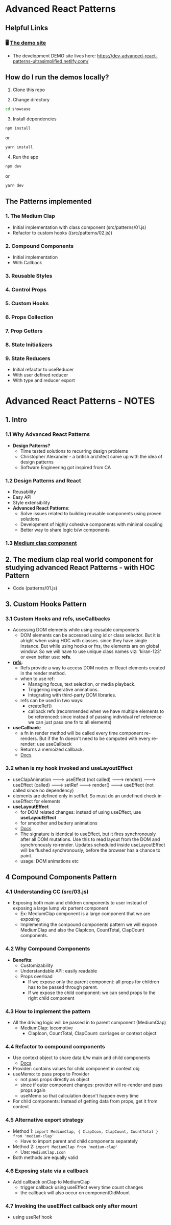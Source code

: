 # Advanced React Patterns

## Helpful Links

### 🖥 [The demo site](https://advanced-react-patterns-ultrasimplified.netlify.com/)

* The development DEMO site lives here: https://dev-advanced-react-patterns-ultrasimplified.netlify.com/

## How do I run the demos locally?

1. Clone this repo

2. Change directory

```sh
cd showcase
```

3. Install dependencies

```sh
npm install
```

or

```sh
yarn install
```

4. Run the app

```sh
npm dev
```

or

```sh
yarn dev
```

## The Patterns implemented

### 1. The Medium Clap

- Initial implementation with class component (src/patterns/01.js)
- Refactor to custom hooks ((src/patterns/02.js))

### 2. Compound Components

- Initial implementation
- With Callback

### 3. Reusable Styles

### 4. Control Props

### 5. Custom Hooks

### 6. Props Collection

### 7. Prop Getters

### 8. State Initializers

### 9. State Reducers

- Initial refactor to useReducer
- With user defined reducer
- With type and reducer export


# Advanced React Patterns - NOTES

## 1. Intro
### 1.1 Why Advanced React Patterns
- **Design Patterns?**
    - Time tested solutions to recurring design problems
    - Christopher Alexander - a british architect came up with the idea of design patterns
    - Software Engineering got inspired from CA

### 1.2 Design Patterns and React
- Reusability
- Easy API
- Style extensibility
- **Advanced React Patterns**:
    - Solve issues related to building reusable components using proven solutions
    - Development of highly cohesive components with minimal coupling
    - Better way to share logic b/w components

### 1.3 [Medium clap component](https://www.freecodecamp.org/news/how-i-re-built-the-medium-clap-effect-and-what-i-got-out-of-the-experiment-991672995fdf/)

## 2. The medium clap real world component for studying advanced React Patterns - with **HOC Pattern**
- Code (patterns/01.js)

## 3. Custom Hooks Pattern
### 3.1 Custom Hooks and refs, useCallbacks
- Accessing DOM elements while using reusable components
    - DOM elements can be accessed using id or class selector. But it is alright when using HOC with classes. since they have single instance. But while using hooks or fns, the elements are on global window. So we will have to use unique class names viz: 'kiran-123' or even better use: **refs**.
- **[refs](https://reactjs.org/docs/refs-and-the-dom.html)**:
    - Refs provide a way to access DOM nodes or React elements created in the render method.
    - when to use ref:
        - Managing focus, text selection, or media playback.
        - Triggering imperative animations.
        - Integrating with third-party DOM libraries.
    - refs can be used in two ways:
        - createRef()
        - callback refs (recommended when we have multiple elements to be referenced: since instead of passing individual ref reference we can just pass one fn to all elements)
- **useCallback**:
    - a fn in render method will be called every time component re-renders. But if the fn doesn't need to be computed with every re-render: use useCallback
    - Returns a memoized callback.
    - [Docs](https://reactjs.org/docs/hooks-reference.html#usecallback)

### 3.2 when is my hook invoked and useLayoutEffect
- useClapAnimation ---> useEffect (not called) ---> render() ---> useEffect (called) ---> setRef ---> render() ---> useEffect (not called since no dependency)
- elements are defined only in setRef. So must do an undefined check in useEffect for elements
- **useLayoutEffect**
    - for DOM related changes: instead of using useEffect, use **useLayoutEffect**
    - for smoother and buttery animations
    - [Docs](https://reactjs.org/docs/hooks-reference.html#uselayouteffect)
    - The signature is identical to useEffect, but it fires synchronously after all DOM mutations. Use this to read layout from the DOM and synchronously re-render. Updates scheduled inside useLayoutEffect will be flushed synchronously, before the browser has a chance to paint.
    - usage: DOM animations etc

## 4 Compound Components Pattern
### 4.1 Understanding CC (src/03.js)
- Exposing both main and children components to user instead of exposing a large lump viz partent component
    - Ex: MediumClap component is a large component that we are exposing
    - Implementing the compound components pattern we will expose MediumClap and also the ClapIcon, CountTotal, ClapCount components.

### 4.2 Why Compound Components
- **Benefits**:
    - Customizability
    - Understandable API: easily readable
    - Props overload
        - If we expose only the parent component: all props for children has to be passed through parent.
        - If we expose the child component: we can send props to the right child component

### 4.3 How to implement the pattern
- All the driving logic will be passed in to parent component (MediumClap)
    - MediumClap: locomotive
        - ClapIcon, CountTotal, ClapCount: carriages or context object

### 4.4 Refactor to compound components
- Use context object to share data b/w main and child components
    - [Docs](https://reactjs.org/docs/context.html)
- Provider: contains values for child component in context obj
- useMemo: to pass props to Provider
    - not pass props directly as object
    - since if outer component changes: provider will re-render and pass props again
    - useMemo so that calculation doesn't happen every time
- For child components: Instead of getting data from props, get it from context

### 4.5 Alternative export strategy
- Method 1: `import MediumClap, { ClapIcon, ClapCount, CountTotal } from 'medium-clap'`
    - Have to import parent and child components separately
- Method 2: `import MediumClap from 'medium-clap'`
    - Use: `MediumClap.Icon`
- Both methods are equally valid

### 4.6 Exposing state via a callback
- Add callback onClap to MediumClap
    - trigger callback using useEffect every time count changes
    - the callback will also occur on componentDidMount

### 4.7 Invoking the useEffect callback only after mount
- using useRef hook
